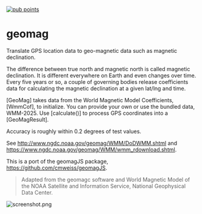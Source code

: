 [![pub points](https://badges.bar/geomag/pub%20points)](https://pub.dev/packages/geomag)

# geomag

Translate GPS location data to geo-magnetic data such as magnetic declination.

The difference between true north and magnetic north is called magnetic declination.
It is different everywhere on Earth and even changes over time.
Every five years or so, a couple of governing bodies release coefficients data for
calculating the magnetic declination at a given lat/lng and time.

[GeoMag] takes data from the World Magnetic Model Coefficients, [WmmCof],
to initialize. You can provide your own or use the bundled data, WMM-2025.
Use [calculate()] to process GPS coordinates into a
[GeoMagResult].

Accuracy is roughly within 0.2 degrees of test values.

See http://www.ngdc.noaa.gov/geomag/WMM/DoDWMM.shtml and
https://www.ngdc.noaa.gov/geomag/WMM/wmm_rdownload.shtml.

This is a port of the geomagJS package,
https://github.com/cmweiss/geomagJS.

> Adapted from the geomagc software and World Magnetic Model of the NOAA
> Satellite and Information Service, National Geophysical Data Center.

![screenshot.png](screenshot.png)
